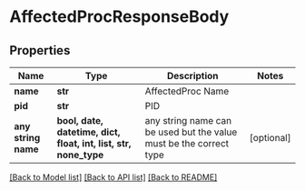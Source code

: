 # AffectedProcResponseBody


## Properties
Name | Type | Description | Notes
------------ | ------------- | ------------- | -------------
**name** | **str** | AffectedProc Name | 
**pid** | **str** | PID | 
**any string name** | **bool, date, datetime, dict, float, int, list, str, none_type** | any string name can be used but the value must be the correct type | [optional]

[[Back to Model list]](../README.md#documentation-for-models) [[Back to API list]](../README.md#documentation-for-api-endpoints) [[Back to README]](../README.md)


